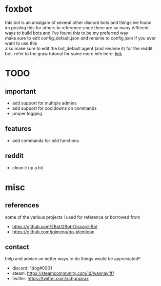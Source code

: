 # foxbot
this bot is an amalgam of several other discord bots and things ive found  
im posting this for others to reference since there are so many different ways to build bots and i've found this to be my preferred way  
make sure to edit config_default.json and rename to config.json if you ever want to use this  
also make sure to edit the bot_default.agent (and rename it) for the reddit bot. refer to the graw tutorial for some more info here: [link](https://turnage.gitbooks.io/graw/content/chapter1.html)

# TODO
## important
* add support for multiple admins
* add support for cooldowns on commands
* proper logging

## features
* add commands for bild functions

## reddit
* clean it up a bit

# misc  
## references
some of the various projects i used for reference or borrowed from
* https://github.com/2Bot/2Bot-Discord-Bot
* https://github.com/jgimeno/go-identicon

## contact
help and advice on better ways to do things would be appreciated!!
* discord: 1dog#0001
* steam: https://steamcommunity.com/id/wannayiff/
* twitter: https://twitter.com/xchgraxrax